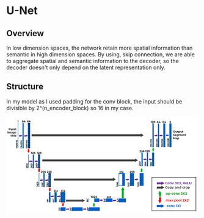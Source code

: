 

# U-Net

## Overview
In low dimension spaces, the network retain more spatial information than semantic in high dimension spaces. By using, skip connection, we are able to aggregate spatial and semantic information to the decoder, so the decoder doesn't only depend on the latent representation only.

## Structure
In my model as I used padding for the conv block, the input should be divisible by 2^(n_encoder_block) so 16 in my case. 


![unet](unet.png)
